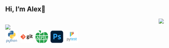 ## Hi, I’m Alex👋
<div id="header" align="right">
  <img src="https://media.giphy.com/media/ZVik7pBtu9dNS/giphy.gif?cid=790b76110zmbx9bp70hf86emjgerkjunjyoi3nmklealj7ej&ep=v1_gifs_search&rid=giphy.gif&ct=g" width="400"/>
</div>
<div id="header" align="left">
  <img src="https://media.giphy.com/media/CW4gLRkFhaLloruKxg/giphy.gif?cid=790b76112j3pl4adg7efd6kx5zawdj5uhvbesvx0yb796vah&ep=v1_gifs_search&rid=giphy.gif&ct=g" width="400"/>
</div>
<div>
  <img src="https://github.com/devicons/devicon/blob/master/icons/python/python-original-wordmark.svg" title="Python" alt="Python" width="40" height="40"/>&nbsp;
  <img src="https://github.com/devicons/devicon/blob/master/icons/git/git-original-wordmark.svg" title="Git" alt="Git" width="40" height="40"/>&nbsp;
  <img src="https://github.com/devicons/devicon/blob/master/icons/apl/apl-original.svg" title="Api" alt="Api" width="40" height="40"/>&nbsp;
  <img src="https://github.com/devicons/devicon/blob/master/icons/photoshop/photoshop-original.svg" title="Photoshop UI" alt="Photoshop UI" width="40" height="40"/>&nbsp;
  <img src="https://github.com/devicons/devicon/blob/master/icons/pytest/pytest-original-wordmark.svg" title="Pytest" alt="Pytest" width="40" height="40"/>&nbsp;
</div>
<!--
**Cka3o4Hukk/Cka3o4Hukk** is a ✨ _special_ ✨ repository because its `README.md` (this file) appears on your GitHub profile.

Here are some ideas to get you started:

- 🔭 I’m currently working on ...
- 🌱 I’m currently learning ...
- 👯 I’m looking to collaborate on ...
- 🤔 I’m looking for help with ...
- 💬 Ask me about ...
- 📫 How to reach me: ...
- 😄 Pronouns: ...
- ⚡ Fun fact: ...
-->
